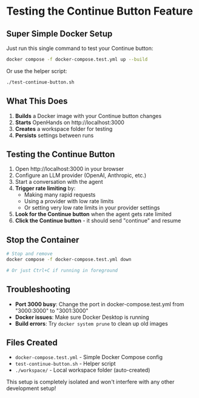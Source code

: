 # Testing the Continue Button Feature

## Super Simple Docker Setup

Just run this single command to test your Continue button:

```bash
docker compose -f docker-compose.test.yml up --build
```

Or use the helper script:

```bash
./test-continue-button.sh
```

## What This Does

1. **Builds** a Docker image with your Continue button changes
2. **Starts** OpenHands on http://localhost:3000
3. **Creates** a workspace folder for testing
4. **Persists** settings between runs

## Testing the Continue Button

1. Open http://localhost:3000 in your browser
2. Configure an LLM provider (OpenAI, Anthropic, etc.)
3. Start a conversation with the agent
4. **Trigger rate limiting** by:
   - Making many rapid requests
   - Using a provider with low rate limits
   - Or setting very low rate limits in your provider settings
5. **Look for the Continue button** when the agent gets rate limited
6. **Click the Continue button** - it should send "continue" and resume

## Stop the Container

```bash
# Stop and remove
docker compose -f docker-compose.test.yml down

# Or just Ctrl+C if running in foreground
```

## Troubleshooting

- **Port 3000 busy**: Change the port in docker-compose.test.yml from "3000:3000" to "3001:3000"
- **Docker issues**: Make sure Docker Desktop is running
- **Build errors**: Try `docker system prune` to clean up old images

## Files Created

- `docker-compose.test.yml` - Simple Docker Compose config
- `test-continue-button.sh` - Helper script
- `./workspace/` - Local workspace folder (auto-created)

This setup is completely isolated and won't interfere with any other development setup!